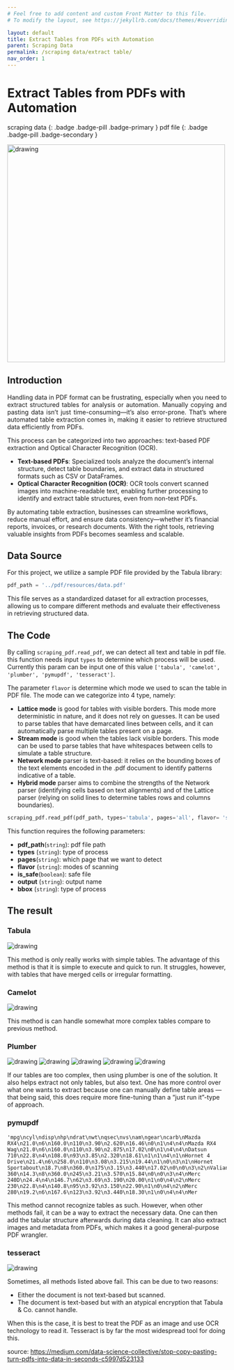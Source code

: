 ```yaml
---
# Feel free to add content and custom Front Matter to this file.
# To modify the layout, see https://jekyllrb.com/docs/themes/#overriding-theme-defaults

layout: default
title: Extract Tables from PDFs with Automation
parent: Scraping Data
permalink: /scraping data/extract table/
nav_order: 1
---
```


#  Extract Tables from PDFs with Automation
scraping data
{: .badge .badge-pill .badge-primary }
pdf file
{: .badge .badge-pill .badge-secondary }

<img src="/assets/images/scrap/scrap_06.png" alt="drawing" width="500"/>

## Introduction
<p style='text-align: justify;'>
Handling data in PDF format can be frustrating, especially when you need to extract structured tables for analysis or automation. Manually copying and pasting data isn’t just time-consuming—it’s also error-prone. That’s where automated table extraction comes in, making it easier to retrieve structured data efficiently from PDFs.
</p>

This process can be categorized into two approaches: text-based PDF extraction and Optical Character Recognition (OCR).
- **Text-based PDFs**: Specialized tools analyze the document’s internal structure, detect table boundaries, and extract data in structured formats such as CSV or DataFrames.
- **Optical Character Recognition (OCR)**: OCR tools convert scanned images into machine-readable text, enabling further processing to identify and extract table structures, even from non-text PDFs.

By automating table extraction, businesses can streamline workflows, reduce manual effort, and ensure data consistency—whether it’s financial reports, invoices, or research documents. With the right tools, retrieving valuable insights from PDFs becomes seamless and scalable.

## Data Source
For this project, we utilize a sample PDF file provided by the Tabula library:

```python
pdf_path = '../pdf/resources/data.pdf'
```
This file serves as a standardized dataset for all extraction processes, allowing us to compare different methods and evaluate their effectiveness in retrieving structured data.


## The Code
By calling `scraping_pdf.read_pdf`, we can detect all text and table in pdf file. this function needs input `types` to determine which process will be used. Currently this param can be input one of this value `['tabula', 'camelot', 'plumber', 'pymupdf', 'tesseract']`.

The parameter `flavor` is determine which mode we used to scan the table in PDF file. The mode can we categorize into 4 type, namely:
- **Lattice mode** is good for tables with visible borders. This mode more deterministic in nature, and it does not rely on guesses. It can be used to parse tables that have demarcated lines between cells, and it can automatically parse multiple tables present on a page.
- **Stream mode** is good when the tables lack visible borders. This mode can be used to parse tables that have whitespaces between cells to simulate a table structure.
- **Network mode** parser is text-based: it relies on the bounding boxes of the text elements encoded in the .pdf document to identify patterns indicative of a table.
- **Hybrid mode** parser aims to combine the strengths of the Network parser (identifying cells based on text alignments) and of the Lattice parser (relying on solid lines to determine tables rows and columns boundaries).


```python
scraping_pdf.read_pdf(pdf_path, types='tabula', pages='all', flavor= 'stream', is_safe=False, output= 'table', bbox=None)
```

This function requires the following parameters:
- **pdf_path**(`string`):     pdf file path
- **types** (`string`):       type of process
- **pages**(`string`):        which page that we want to detect
- **flavor** (`string`):      modes of scanning
- **is_safe**(`boolean`):     safe file
- **output** (`string`):      output name
- **bbox** (`string`):        type of process


## The result

### Tabula
<img src="/assets/images/scrap/scrap_01.png" alt="drawing"/>

This method is only really works with simple tables. The advantage of this method is that it is simple to execute and quick to run. It struggles, however, with tables that have merged cells or irregular formatting.


### Camelot
<img src="/assets/images/scrap/scrap_02.png" alt="drawing"/>

This method is can handle somewhat more complex tables compare to previous method. 


### Plumber
<img src="/assets/images/scrap/scrap_03.png" alt="drawing"/>
<img src="/assets/images/scrap/scrap_04.png" alt="drawing"/>
<img src="/assets/images/scrap/scrap_05.png" alt="drawing"/>
<img src="/assets/images/scrap/scrap_06.png" alt="drawing"/>
<img src="/assets/images/scrap/scrap_07.png" alt="drawing"/>

If our tables are too complex, then using plumber is one of the solution. It also helps extract not only tables, but also text. One has more control over what one wants to extract because one can manually define table areas — that being said, this does require more fine-tuning than a “just run it”-type of approach.


### pymupdf

```
'mpg\ncyl\ndisp\nhp\ndrat\nwt\nqsec\nvs\nam\ngear\ncarb\nMazda RX4\n21.0\n6\n160.0\n110\n3.90\n2.620\n16.46\n0\n1\n4\n4\nMazda RX4 Wag\n21.0\n6\n160.0\n110\n3.90\n2.875\n17.02\n0\n1\n4\n4\nDatsun 710\n22.8\n4\n108.0\n93\n3.85\n2.320\n18.61\n1\n1\n4\n1\nHornet 4 Drive\n21.4\n6\n258.0\n110\n3.08\n3.215\n19.44\n1\n0\n3\n1\nHornet Sportabout\n18.7\n8\n360.0\n175\n3.15\n3.440\n17.02\n0\n0\n3\n2\nValiant\n18.1\n6\n225.0\n105\n2.76\n3.460\n20.22\n1\n0\n3\n1\nDuster 360\n14.3\n8\n360.0\n245\n3.21\n3.570\n15.84\n0\n0\n3\n4\nMerc 240D\n24.4\n4\n146.7\n62\n3.69\n3.190\n20.00\n1\n0\n4\n2\nMerc 230\n22.8\n4\n140.8\n95\n3.92\n3.150\n22.90\n1\n0\n4\n2\nMerc 280\n19.2\n6\n167.6\n123\n3.92\n3.440\n18.30\n1\n0\n4\n4\nMer
```

This method cannot recognize tables as such. However, when other methods fail, it can be a way to extract the necessary data. One can then add the tabular structure afterwards during data cleaning. It can also extract images and metadata from PDFs, which makes it a good general-purpose PDF wrangler.



### tesseract
<img src="/assets/images/scrap/scrap_08.png" alt="drawing"/>

Sometimes, all methods listed above fail. This can be due to two reasons: 
- Either the document is not text-based but scanned. 
- The document is text-based but with an atypical encryption that Tabula & Co. cannot handle.

When this is the case, it is best to treat the PDF as an image and use OCR technology to read it. Tesseract is by far the most widespread tool for doing this.


source: https://medium.com/data-science-collective/stop-copy-pasting-turn-pdfs-into-data-in-seconds-c5997d523133